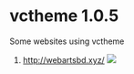 # vctheme 1.0.5

Some websites using vctheme

1. http://webartsbd.xyz/
![](http://image.prntscr.com/image/2d8b48b52ef2490fb44444990ea9f59e.png)



